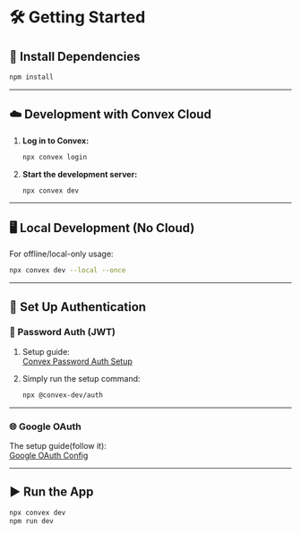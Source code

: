 # 🛠️ Getting Started

## 📆 Install Dependencies

```bash
npm install
```

---

## ☁️ Development with Convex Cloud

1. **Log in to Convex:**

   ```bash
   npx convex login
   ```

2. **Start the development server:**

   ```bash
   npx convex dev
   ```

---

## 🖥️ Local Development (No Cloud)

For offline/local-only usage:

```bash
npx convex dev --local --once
```

---

## 🔐 Set Up Authentication

### 🔑 Password Auth (JWT)

1. Setup guide:  
   [Convex Password Auth Setup](https://labs.convex.dev/auth/setup)

2. Simply run the setup command:

   ```bash
   npx @convex-dev/auth
   ```

---

### 🌐 Google OAuth

The setup guide(follow it):  
  [Google OAuth Config](https://labs.convex.dev/auth/config/oauth/google)

---

## ▶️ Run the App

```bash
npx convex dev
npm run dev
```

